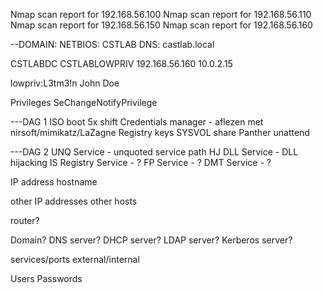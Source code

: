 Nmap scan report for 192.168.56.100
Nmap scan report for 192.168.56.110
Nmap scan report for 192.168.56.150
Nmap scan report for 192.168.56.160


--DOMAIN:
NETBIOS: CSTLAB
DNS: castlab.local

CSTLABDC
CSTLABLOWPRIV
	192.168.56.160
	10.0.2.15

lowpriv:L3tm3!n
	John Doe

Privileges
	SeChangeNotifyPrivilege

---DAG 1
ISO boot 5x shift
Credentials manager - aflezen met nirsoft/mimikatz/LaZagne
Registry keys
SYSVOL share
Panther unattend

---DAG 2
UNQ Service - unquoted service path
HJ DLL Service - DLL hijacking
IS Registry Service - ?
FP Service - ?
DMT Service - ?





IP address
hostname

other IP addresses
other hosts

router?

Domain?
	DNS server?
	DHCP server?
	LDAP server?
	Kerberos server?
	
services/ports
	external/internal

Users
Passwords